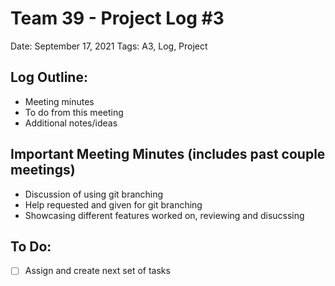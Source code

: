 # Team 39 - Project Log #3

Date: September 17, 2021
Tags: A3, Log, Project

## Log Outline:

- Meeting minutes
- To do from this meeting
- Additional notes/ideas

## Important Meeting Minutes (includes past couple meetings)

- Discussion of using git branching
- Help requested and given for git branching
- Showcasing different features worked on, reviewing and disucssing

## To Do:

- [ ]  Assign and create next set of tasks
